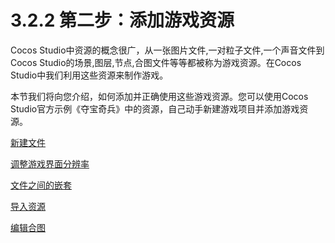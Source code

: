 # 3.2.2 第二步：添加游戏资源

Cocos Studio中资源的概念很广，从一张图片文件,一对粒子文件,一个声音文件到Cocos Studio的场景,图层,节点,合图文件等等都被称为游戏资源。在Cocos Studio中我们利用这些资源来制作游戏。

本节我们将向您介绍，如何添加并正确使用这些游戏资源。您可以使用Cocos Studio官方示例《夺宝奇兵》中的资源，自己动手新建游戏项目并添加游戏资源。

[新建文件](../new-file/zh.md)

[调整游戏界面分辨率](../change-resolution/zh.md)

[文件之间的嵌套](../nested-file/zh.md)

[导入资源](../import-resources/zh.md)

[编辑合图](../pack-images/zh.md)

